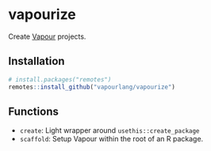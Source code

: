 <!-- badges: start -->
<!-- badges: end -->

# vapourize

Create [Vapour](https://vapour.run) projects.

## Installation

``` r
# install.packages("remotes")
remotes::install_github("vapourlang/vapourize")
```

## Functions 

- `create`: Light wrapper around `usethis::create_package`
- `scaffold`: Setup Vapour within the root of an R package.
